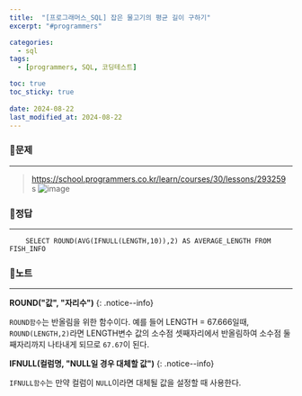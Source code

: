 ```yaml
---
title:  "[프로그래머스_SQL] 잡은 물고기의 평균 길이 구하기"
excerpt: "#programmers"

categories:
  - sql
tags:
  - [programmers, SQL, 코딩테스트]

toc: true
toc_sticky: true
 
date: 2024-08-22
last_modified_at: 2024-08-22
---
```


### 📜문제
-----
><https://school.programmers.co.kr/learn/courses/30/lessons/293259>  
s
![image](https://github.com/user-attachments/assets/fcb803c4-c547-415e-b5f3-db991e3afc60)
  
### 📜정답
-----
```
    SELECT ROUND(AVG(IFNULL(LENGTH,10)),2) AS AVERAGE_LENGTH FROM FISH_INFO 
```
   
### 📜노트
-----
**ROUND("값", "자리수")**
{: .notice--info} 

`ROUND함수`는 반올림을 위한 함수이다. 
예를 들어 LENGTH = 67.666일때, `ROUND(LENGTH,2)`라면 LENGTH변수 값의 소수점 셋째자리에서 반올림하여 소수점 둘째자리까지 나타내게 되므로 `67.67`이 된다.
  
**IFNULL(컬럼명, "NULL일 경우 대체할 값")**
{: .notice--info} 

 `IFNULL함수`는 만약 컬럼이 `NULL`이라면 대체될 값을 설정할 때 사용한다. 
